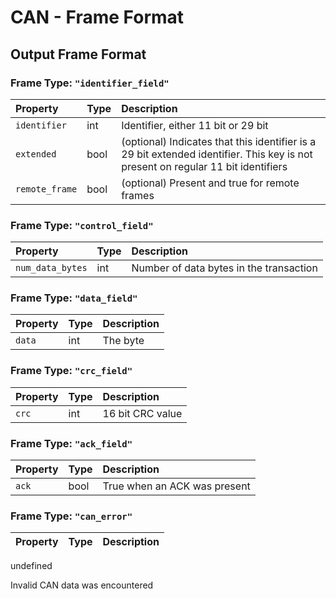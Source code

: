 # CAN - Frame Format

## Output Frame Format

### Frame Type: `"identifier_field"`

| Property | Type | Description |
| :--- | :--- | :--- |
| `identifier` | int | Identifier, either 11 bit or 29 bit |
| `extended` | bool | \(optional\) Indicates that this identifier is a 29 bit extended identifier. This key is not present on regular 11 bit identifiers |
| `remote_frame` | bool | \(optional\) Present and true for remote frames |

### Frame Type: `"control_field"`

| Property | Type | Description |
| :--- | :--- | :--- |
| `num_data_bytes` | int | Number of data bytes in the transaction |

### Frame Type: `"data_field"`

| Property | Type | Description |
| :--- | :--- | :--- |
| `data` | int | The byte |

### Frame Type: `"crc_field"`

| Property | Type | Description |
| :--- | :--- | :--- |
| `crc` | int | 16 bit CRC value |

### Frame Type: `"ack_field"`

| Property | Type | Description |
| :--- | :--- | :--- |
| `ack` | bool | True when an ACK was present |

### Frame Type: `"can_error"`

| Property | Type | Description |
| :--- | :--- | :--- |


undefined

Invalid CAN data was encountered

